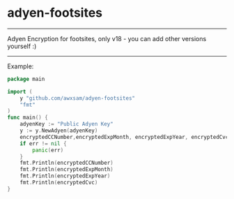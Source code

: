 # adyen-footsites
---

Adyen Encryption for footsites, only v18 - you can add other versions yourself :)

---


Example:
```Go
package main

import (
	y "github.com/awxsam/adyen-footsites"
	"fmt"
)
func main() {
	adyenKey := "Public Adyen Key"
	y := y.NewAdyen(adyenKey)
	encryptedCCNumber,encryptedExpMonth, encryptedExpYear, encryptedCvc, err := y.EncryptCreditcardDetails("CCNUMBER", "EXPMONTH", "EXPYEAR", "CVC")
	if err != nil {
		panic(err)
	}
	fmt.Println(encryptedCCNumber)
	fmt.Println(encryptedExpMonth)
	fmt.Println(encryptedExpYear)
	fmt.Println(encryptedCvc)
}

